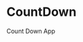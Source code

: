 # CountDown
 Count Down App
     
        
                                             
                                              
                                           
                                 
                   
          
  
 
  
 
